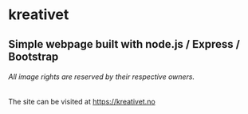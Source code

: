 # kreativet

## Simple webpage built with node.js / Express / Bootstrap

###### All image rights are reserved by their respective owners.

The site can be visited at https://kreativet.no
